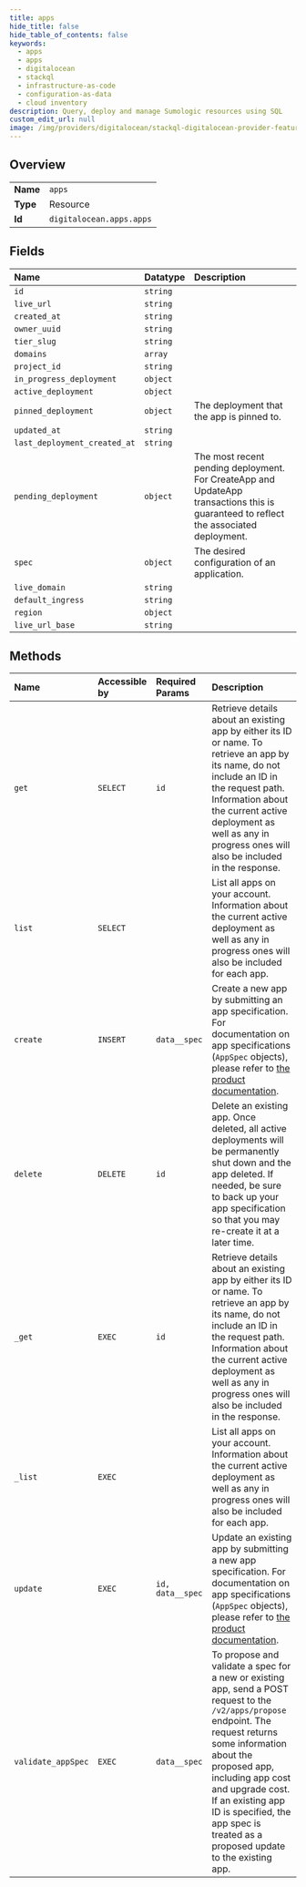 ```yaml
---
title: apps
hide_title: false
hide_table_of_contents: false
keywords:
  - apps
  - apps
  - digitalocean    
  - stackql
  - infrastructure-as-code
  - configuration-as-data
  - cloud inventory
description: Query, deploy and manage Sumologic resources using SQL
custom_edit_url: null
image: /img/providers/digitalocean/stackql-digitalocean-provider-featured-image.png
---
```

  
    

## Overview
<table><tbody>
<tr><td><b>Name</b></td><td><code>apps</code></td></tr>
<tr><td><b>Type</b></td><td>Resource</td></tr>
<tr><td><b>Id</b></td><td><code>digitalocean.apps.apps</code></td></tr>
</tbody></table>

## Fields
| Name | Datatype | Description |
|:-----|:---------|:------------|
| `id` | `string` |  |
| `live_url` | `string` |  |
| `created_at` | `string` |  |
| `owner_uuid` | `string` |  |
| `tier_slug` | `string` |  |
| `domains` | `array` |  |
| `project_id` | `string` |  |
| `in_progress_deployment` | `object` |  |
| `active_deployment` | `object` |  |
| `pinned_deployment` | `object` | The deployment that the app is pinned to. |
| `updated_at` | `string` |  |
| `last_deployment_created_at` | `string` |  |
| `pending_deployment` | `object` | The most recent pending deployment. For CreateApp and UpdateApp transactions this is guaranteed to reflect the associated deployment. |
| `spec` | `object` | The desired configuration of an application. |
| `live_domain` | `string` |  |
| `default_ingress` | `string` |  |
| `region` | `object` |  |
| `live_url_base` | `string` |  |
## Methods
| Name | Accessible by | Required Params | Description |
|:-----|:--------------|:----------------|:------------|
| `get` | `SELECT` | `id` | Retrieve details about an existing app by either its ID or name. To retrieve an app by its name, do not include an ID in the request path. Information about the current active deployment as well as any in progress ones will also be included in the response. |
| `list` | `SELECT` |  | List all apps on your account. Information about the current active deployment as well as any in progress ones will also be included for each app. |
| `create` | `INSERT` | `data__spec` | Create a new app by submitting an app specification. For documentation on app specifications (`AppSpec` objects), please refer to [the product documentation](https://docs.digitalocean.com/products/app-platform/reference/app-spec/). |
| `delete` | `DELETE` | `id` | Delete an existing app. Once deleted, all active deployments will be permanently shut down and the app deleted. If needed, be sure to back up your app specification so that you may re-create it at a later time. |
| `_get` | `EXEC` | `id` | Retrieve details about an existing app by either its ID or name. To retrieve an app by its name, do not include an ID in the request path. Information about the current active deployment as well as any in progress ones will also be included in the response. |
| `_list` | `EXEC` |  | List all apps on your account. Information about the current active deployment as well as any in progress ones will also be included for each app. |
| `update` | `EXEC` | `id, data__spec` | Update an existing app by submitting a new app specification. For documentation on app specifications (`AppSpec` objects), please refer to [the product documentation](https://docs.digitalocean.com/products/app-platform/reference/app-spec/). |
| `validate_appSpec` | `EXEC` | `data__spec` | To propose and validate a spec for a new or existing app, send a POST request to the `/v2/apps/propose` endpoint. The request returns some information about the proposed app, including app cost and upgrade cost. If an existing app ID is specified, the app spec is treated as a proposed update to the existing app. |
